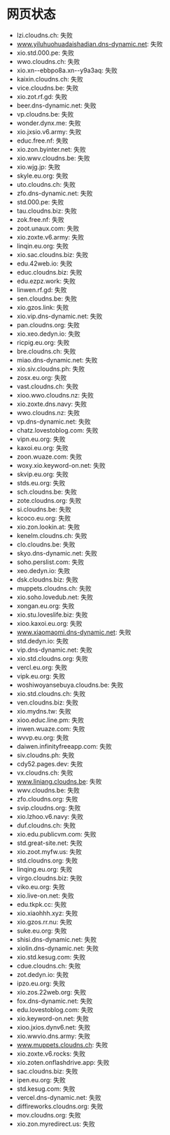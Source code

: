 # 网页状态
- lzi.cloudns.ch: 失败
- www.yiluhuohuadaishadian.dns-dynamic.net: 失败
- xio.std.000.pe: 失败
- wwo.cloudns.ch: 失败
- xio.xn--ebbpo8a.xn--y9a3aq: 失败
- kaixin.cloudns.ch: 失败
- vice.cloudns.be: 失败
- xio.zot.rf.gd: 失败
- beer.dns-dynamic.net: 失败
- vp.cloudns.be: 失败
- wonder.dynx.me: 失败
- xio.jxsio.v6.army: 失败
- educ.free.nf: 失败
- xio.zon.byinter.net: 失败
- xio.wwv.cloudns.be: 失败
- xio.wjg.jp: 失败
- skyle.eu.org: 失败
- uto.cloudns.ch: 失败
- zfo.dns-dynamic.net: 失败
- std.000.pe: 失败
- tau.cloudns.biz: 失败
- zok.free.nf: 失败
- zoot.unaux.com: 失败
- xio.zoxte.v6.army: 失败
- linqin.eu.org: 失败
- xio.sac.cloudns.biz: 失败
- edu.42web.io: 失败
- educ.cloudns.biz: 失败
- edu.ezpz.work: 失败
- linwen.rf.gd: 失败
- sen.cloudns.be: 失败
- xio.gzos.link: 失败
- xio.vip.dns-dynamic.net: 失败
- pan.cloudns.org: 失败
- xio.xeo.dedyn.io: 失败
- ricpig.eu.org: 失败
- bre.cloudns.ch: 失败
- miao.dns-dynamic.net: 失败
- xio.siv.cloudns.ph: 失败
- zosx.eu.org: 失败
- vast.cloudns.ch: 失败
- xioo.wwo.cloudns.nz: 失败
- xio.zoxte.dns.navy: 失败
- wwo.cloudns.nz: 失败
- vp.dns-dynamic.net: 失败
- chatz.lovestoblog.com: 失败
- vipn.eu.org: 失败
- kaxoi.eu.org: 失败
- zoon.wuaze.com: 失败
- woxy.xio.keyword-on.net: 失败
- skvip.eu.org: 失败
- stds.eu.org: 失败
- sch.cloudns.be: 失败
- zote.cloudns.org: 失败
- si.cloudns.be: 失败
- kcoco.eu.org: 失败
- xio.zon.lookin.at: 失败
- kenelm.cloudns.ch: 失败
- clo.cloudns.be: 失败
- skyo.dns-dynamic.net: 失败
- soho.perslist.com: 失败
- xeo.dedyn.io: 失败
- dsk.cloudns.biz: 失败
- muppets.cloudns.ch: 失败
- xio.soho.lovedub.net: 失败
- xongan.eu.org: 失败
- xio.stu.loveslife.biz: 失败
- xioo.kaxoi.eu.org: 失败
- www.xiaomaomi.dns-dynamic.net: 失败
- std.dedyn.io: 失败
- vip.dns-dynamic.net: 失败
- xio.std.cloudns.org: 失败
- vercl.eu.org: 失败
- vipk.eu.org: 失败
- woshiwoyansebuya.cloudns.be: 失败
- xio.std.cloudns.ch: 失败
- ven.cloudns.biz: 失败
- xio.mydns.tw: 失败
- xioo.educ.line.pm: 失败
- inwen.wuaze.com: 失败
- wvvp.eu.org: 失败
- daiwen.infinityfreeapp.com: 失败
- siv.cloudns.ph: 失败
- cdy52.pages.dev: 失败
- vx.cloudns.ch: 失败
- www.liniang.cloudns.be: 失败
- wwv.cloudns.be: 失败
- zfo.cloudns.org: 失败
- svip.cloudns.org: 失败
- xio.lzhoo.v6.navy: 失败
- duf.cloudns.ch: 失败
- xio.edu.publicvm.com: 失败
- std.great-site.net: 失败
- xio.zoot.myfw.us: 失败
- std.cloudns.org: 失败
- linqing.eu.org: 失败
- virgo.cloudns.biz: 失败
- viko.eu.org: 失败
- xio.live-on.net: 失败
- edu.tkpk.cc: 失败
- xio.xiaohhh.xyz: 失败
- xio.gzos.rr.nu: 失败
- suke.eu.org: 失败
- shisi.dns-dynamic.net: 失败
- xiolin.dns-dynamic.net: 失败
- xio.std.kesug.com: 失败
- cdue.cloudns.ch: 失败
- zot.dedyn.io: 失败
- ipzo.eu.org: 失败
- xio.zos.22web.org: 失败
- fox.dns-dynamic.net: 失败
- edu.lovestoblog.com: 失败
- xio.keyword-on.net: 失败
- xioo.jxios.dynv6.net: 失败
- xio.wwvio.dns.army: 失败
- www.muppets.cloudns.ch: 失败
- xio.zoxte.v6.rocks: 失败
- xio.zoten.onflashdrive.app: 失败
- sac.cloudns.biz: 失败
- ipen.eu.org: 失败
- std.kesug.com: 失败
- vercel.dns-dynamic.net: 失败
- diffireworks.cloudns.org: 失败
- mov.cloudns.org: 失败
- xio.zon.myredirect.us: 失败
